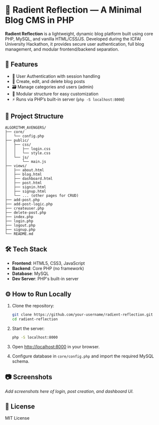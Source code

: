 
# 🌟 Radient Reflection — A Minimal Blog CMS in PHP

**Radient Reflection** is a lightweight, dynamic blog platform built using core PHP, MySQL, and vanilla HTML/CSS/JS. Developed during the ICFAI University Hackathon, it provides secure user authentication, full blog management, and modular frontend/backend separation.

## 🚀 Features

- 🔐 User Authentication with session handling
- 📝 Create, edit, and delete blog posts
- 🗃️ Manage categories and users (admin)
- 📁 Modular structure for easy customization
- ⚡ Runs via PHP’s built-in server (`php -S localhost:8000`)

## 🧱 Project Structure

```
ALGORITHM_AVENGERS/
├── core/
│   └── config.php
├── public/
│   ├── css/
│   │   ├── login.css
│   │   └── style.css
│   └── js/
│       └── main.js
├── views/
│   ├── about.html
│   ├── blog.html
│   ├── dashboard.html
│   ├── post.html
│   ├── signin.html
│   ├── signup.html
│   └── ... (other pages for CRUD)
├── add-post.php
├── add-post-logic.php
├── createuser.php
├── delete-post.php
├── index.php
├── login.php
├── logout.php
├── signup.php
└── README.md
```

## 🛠️ Tech Stack

- **Frontend**: HTML5, CSS3, JavaScript
- **Backend**: Core PHP (no framework)
- **Database**: MySQL
- **Dev Server**: PHP's built-in server

## ⚙️ How to Run Locally

1. Clone the repository:
    ```bash
    git clone https://github.com/your-username/radient-reflection.git
    cd radient-reflection
    ```

2. Start the server:
    ```bash
    php -S localhost:8000
    ```

3. Open [http://localhost:8000](http://localhost:8000) in your browser.

4. Configure database in `core/config.php` and import the required MySQL schema.

## 📷 Screenshots

_Add screenshots here of login, post creation, and dashboard UI._

## 📜 License

MIT License
